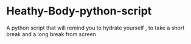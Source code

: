 # Heathy-Body-python-script
A python script that will remind you to hydrate yourself , to take a short break and a long break from screen
